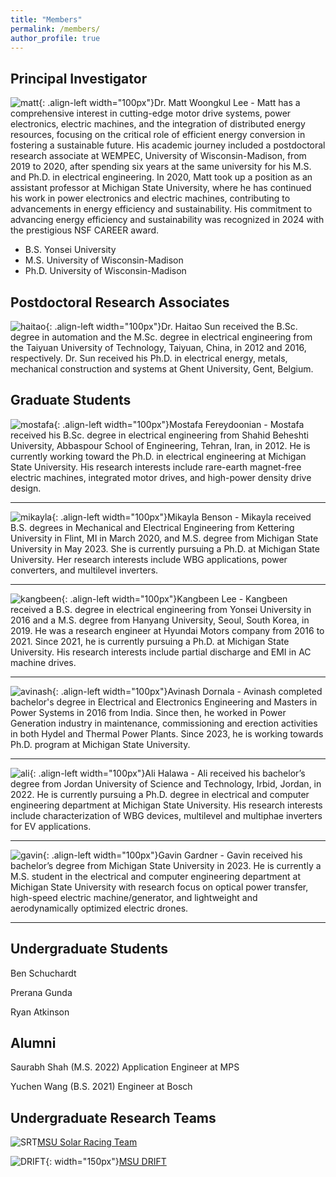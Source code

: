 ```yaml
---
title: "Members"
permalink: /members/
author_profile: true
---
```

Principal Investigator
-----
![matt](/images/mwl.png){: .align-left width="100px"}Dr. Matt Woongkul Lee - Matt has a comprehensive interest in cutting-edge motor drive systems, power electronics, electric machines, and the integration of distributed energy resources, focusing on the critical role of efficient energy conversion in fostering a sustainable future. His academic journey included a postdoctoral research associate at WEMPEC, University of Wisconsin-Madison, from 2019 to 2020, after spending six years at the same university for his M.S. and Ph.D. in electrical engineering. In 2020, Matt took up a position as an assistant professor at Michigan State University, where he has continued his work in power electronics and electric machines, contributing to advancements in energy efficiency and sustainability. His commitment to advancing energy efficiency and sustainability was recognized in 2024 with the prestigious NSF CAREER award.

- B.S. Yonsei University
- M.S. University of Wisconsin-Madison
- Ph.D. University of Wisconsin-Madison

Postdoctoral Research Associates
-----
![haitao](/images/haitao.png){: .align-left width="100px"}Dr. Haitao Sun received the B.Sc. degree in automation and the M.Sc. degree in electrical engineering from the Taiyuan University of Technology, Taiyuan, China, in 2012 and 2016, respectively. Dr. Sun received his Ph.D. in electrical energy, metals, mechanical construction and systems at Ghent University, Gent, Belgium.

Graduate Students
-----
![mostafa](/images/mf.png){: .align-left width="100px"}Mostafa Fereydoonian - Mostafa received his B.Sc. degree in electrical engineering from Shahid Beheshti University, Abbaspour School of Engineering, Tehran, Iran, in 2012. He is currently working toward the Ph.D. in electrical engineering at Michigan State University. His research interests include rare-earth magnet-free electric machines, integrated motor drives, and high-power density drive design.

-----
![mikayla](/images/mb.png){: .align-left width="100px"}Mikayla Benson - Mikayla received B.S. degrees in Mechanical and Electrical Engineering from Kettering University in Flint, MI in March 2020, and M.S. degree from Michigan State University in May 2023. She is currently pursuing a Ph.D. at Michigan State University. Her research interests include WBG applications, power converters, and multilevel inverters.

-----
![kangbeen](/images/kbl.png){: .align-left width="100px"}Kangbeen Lee - Kangbeen received a B.S. degree in electrical engineering from Yonsei University in 2016 and a M.S. degree from Hanyang University, Seoul, South Korea, in 2019. He was a research engineer at Hyundai Motors company from 2016 to 2021. Since 2021, he is currently pursuing a Ph.D. at Michigan State University. His research interests include partial discharge and EMI in AC machine drives.

-----
![avinash](/images/ad.png){: .align-left width="100px"}Avinash Dornala - Avinash completed bachelor's degree in Electrical and Electronics Engineering and Masters in Power Systems in 2016 from India. Since then, he worked in Power Generation industry in maintenance, commissioning and erection activities in both Hydel and Thermal Power Plants. Since 2023, he is working towards Ph.D. program at Michigan State University.

-----
![ali](/images/ah.png){: .align-left width="100px"}Ali Halawa - Ali received his bachelor’s degree from Jordan University of Science and Technology, Irbid, Jordan, in 2022. He is currently pursuing a Ph.D. degree in electrical and computer engineering department at Michigan State University. His research interests include characterization of WBG devices, multilevel and multiphae inverters for EV applications.

-----
![gavin](/images/gg.png){: .align-left width="100px"}Gavin Gardner - Gavin received his bachelor’s degree from Michigan State University in 2023. He is currently a M.S. student in the electrical and computer engineering department at Michigan State University with research focus on optical power transfer, high-speed electric machine/generator, and lightweight and aerodynamically optimized electric drones.

-----

Undergraduate Students
-----
Ben Schuchardt

Prerana Gunda

Ryan Atkinson

Alumni
-----
Saurabh Shah (M.S. 2022) Application Engineer at MPS

Yuchen Wang (B.S. 2021) Engineer at Bosch

Undergraduate Research Teams
-----
![SRT](/images/SRT.png)[MSU Solar Racing Team](https://www.msusolar.com/)

![DRIFT](/images/DRIFT.png){: width="150px"}[MSU DRIFT](https://www.teamdrift.org/)
